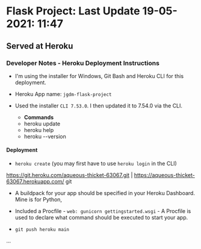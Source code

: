 # Flask Project:  Last Update **19-05-2021:   11:47**

## Served at Heroku

### Developer Notes - Heroku Deployment Instructions

+ I'm using the installer for Windows, Git Bash and Heroku CLI for this deployment.

+ Heroku App name: ```jgdm-flask-project```

+ Used the installer ```CLI 7.53.0```. I then updated it to 7.54.0 via the CLI. 

  + **Commands**
  + heroku update
  + heroku help
  + heroku --version

  
#### Deployment

+ ```heroku create```  (you may first have to use ```heroku login``` in the CLI)
  

https://git.heroku.com/aqueous-thicket-63067.git | https://aqueous-thicket-63067.herokuapp.com/ git

+ A buildpack for your app should be specified in your Heroku Dashboard.  Mine is for Python,

+ Included a Procfile - ```web: gunicorn gettingstarted.wsgi```  - A Procfile is used to declare what command should be executed to start your app.

+ ```git push heroku main```

... 